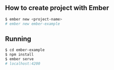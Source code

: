## How to create project with Ember
```bash
$ ember new <project-name>
# ember new ember-example
```

## Running
```bash
$ cd ember-example
$ npm install
$ ember serve
# localhost:4200
```